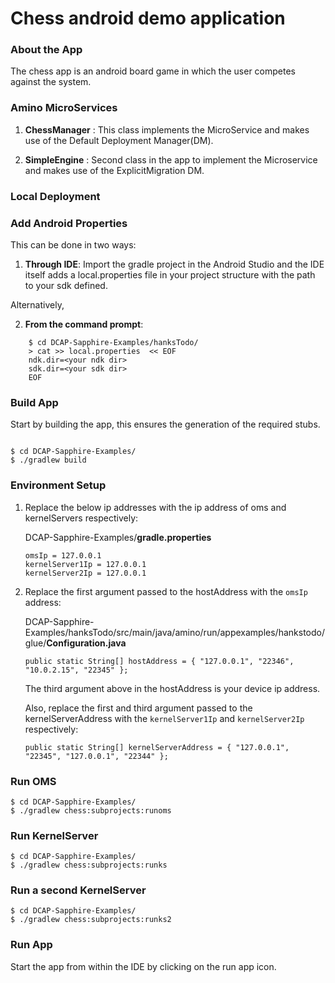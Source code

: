 # Chess android demo application

### About the App
The chess app is an android board game in which the user competes against the system.

### Amino MicroServices
1. **ChessManager** :
    This class implements the MicroService and makes use of the Default Deployment Manager(DM).

2. **SimpleEngine** :
    Second class in the app to implement the Microservice and makes use of the ExplicitMigration DM.

### Local Deployment

### Add Android Properties
This can be done in two ways:

1. **Through IDE**:
    Import the gradle project in the Android Studio and the IDE itself adds a local.properties file in your project structure with the path to your sdk defined.
        
Alternatively,

2. **From the command prompt**:
```shell
    $ cd DCAP-Sapphire-Examples/hanksTodo/
    > cat >> local.properties  << EOF
    ndk.dir=<your ndk dir>
    sdk.dir=<your sdk dir>
    EOF
```

### Build App
Start by building the app, this ensures the generation of the required stubs.
```

$ cd DCAP-Sapphire-Examples/
$ ./gradlew build
```
### Environment Setup
1. Replace the below ip addresses with the ip address of oms and kernelServers respectively:

    DCAP-Sapphire-Examples/**gradle.properties** 
    ```
    omsIp = 127.0.0.1
    kernelServer1Ip = 127.0.0.1
    kernelServer2Ip = 127.0.0.1
    ```
    
2.  Replace the first argument passed to the hostAddress with the ```omsIp``` address:

    DCAP-Sapphire-Examples/hanksTodo/src/main/java/amino/run/appexamples/hankstodo/glue/**Configuration.java**
    ```
    public static String[] hostAddress = { "127.0.0.1", "22346", "10.0.2.15", "22345" };
    ```
    The third argument above in the hostAddress is your device ip address.
    
    Also, replace the first and third argument passed to the kernelServerAddress with the ```kernelServer1Ip``` and ```kernelServer2Ip``` respectively:
    ```
    public static String[] kernelServerAddress = { "127.0.0.1", "22345", "127.0.0.1", "22344" };
    ```

### Run OMS
```
$ cd DCAP-Sapphire-Examples/
$ ./gradlew chess:subprojects:runoms
```

### Run KernelServer
```
$ cd DCAP-Sapphire-Examples/
$ ./gradlew chess:subprojects:runks
```

### Run a second KernelServer
```
$ cd DCAP-Sapphire-Examples/
$ ./gradlew chess:subprojects:runks2
```

### Run App
Start the app from within the IDE by clicking on the run app icon.
